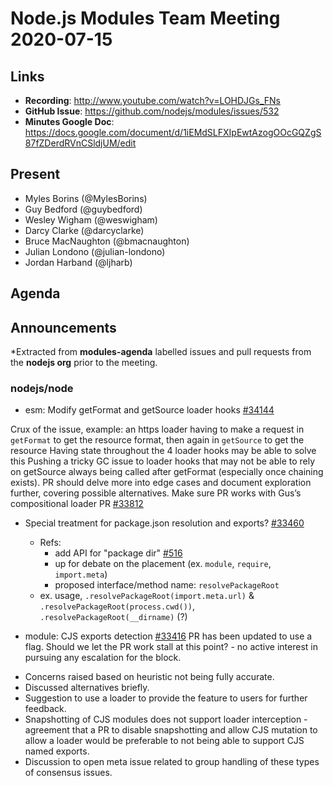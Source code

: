 # Node.js  Modules Team Meeting 2020-07-15

## Links

* **Recording**: http://www.youtube.com/watch?v=LOHDJGs_FNs
* **GitHub Issue**: https://github.com/nodejs/modules/issues/532
* **Minutes Google Doc**: https://docs.google.com/document/d/1iEMdSLFXIpEwtAzogOOcGQZgS87fZDerdRVnCSldjUM/edit

## Present

* Myles Borins (@MylesBorins)
* Guy Bedford (@guybedford)
* Wesley Wigham (@weswigham)
* Darcy Clarke (@darcyclarke)
* Bruce MacNaughton (@bmacnaughton)
* Julian Londono (@julian-londono)
* Jordan Harband (@ljharb)

## Agenda

## Announcements
 
*Extracted from **modules-agenda** labelled issues and pull requests from the **nodejs org** prior to the meeting.

### nodejs/node

* esm: Modify getFormat and getSource loader hooks [#34144](https://github.com/nodejs/node/pull/34144)

Crux of the issue, example: an https loader having to make a request in `getFormat` to get the resource format, then again in `getSource` to get the resource
Having state throughout the 4 loader hooks may be able to solve this
Pushing a tricky GC issue to loader hooks that may not be able to rely on getSource always being called after getFormat (especially once chaining exists).
PR should delve more into edge cases and document exploration further, covering possible alternatives.
Make sure PR works with Gus’s compositional loader PR [#33812](https://github.com/nodejs/node/pull/33812)


* Special treatment for package.json resolution and exports? [#33460](https://github.com/nodejs/node/issues/33460)
  - Refs:
    - add API for "package dir" [#516](https://github.com/nodejs/modules/issues/516)
    - up for debate on the placement (ex. `module`, `require`, `import.meta`)
    - proposed interface/method name: `resolvePackageRoot`
   - ex. usage, `.resolvePackageRoot(import.meta.url)` & `.resolvePackageRoot(process.cwd())`, `.resolvePackageRoot(__dirname)` (?)

* module: CJS exports detection [#33416](https://github.com/nodejs/node/pull/33416)
  PR has been updated to use a flag. Should we let the PR work stall at this point? - no active interest in pursuing any escalation for the block.
- Concerns raised based on heuristic not being fully accurate.
- Discussed alternatives briefly.
- Suggestion to use a loader to provide the feature to users for further feedback.
- Snapshotting of CJS modules does not support loader interception - agreement that a PR to disable snapshotting and allow CJS mutation to allow a loader would be preferable to not being able to support CJS named exports.
- Discussion to open meta issue related to group handling of these types of consensus issues.
